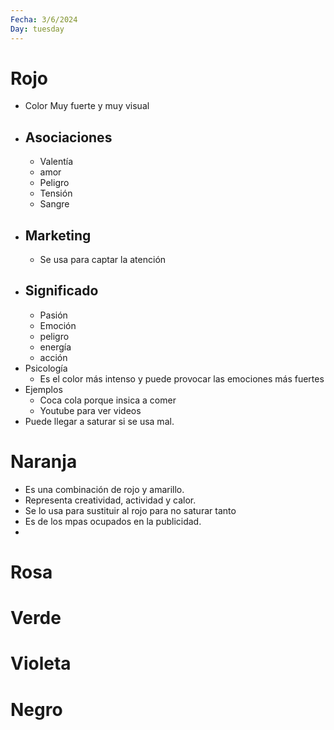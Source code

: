 ```yaml
---
Fecha: 3/6/2024
Day: tuesday
---
```


# Rojo
- Color Muy fuerte y muy visual
- ## Asociaciones
	- Valentía
	- amor
	- Peligro
	- Tensión
	- Sangre
- ## Marketing
	- Se usa para captar la atención
- ## Significado
	- Pasión
	- Emoción
	- peligro
	- energía
	- acción
- Psicología
	- Es el color más intenso y puede provocar las emociones más fuertes
- Ejemplos
	- Coca cola porque insica a comer
	- Youtube para ver videos
- Puede llegar a saturar si se usa mal.
# Naranja
- Es una combinación de rojo y amarillo.
- Representa creatividad, actividad y calor.
- Se lo usa para sustituir al rojo para no saturar tanto
- Es de los mpas ocupados en la publicidad.
- 
# Rosa

# Verde

# Violeta

# Negro

